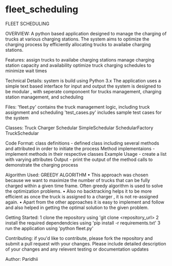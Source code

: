 # fleet_scheduling
FLEET SCHEDULING 

OVERVIEW:
A python based application designed to manage the charging of trucks at various charging stations.
The system aims to optimize the charging process by efficiently allocating trucks to availabe charging stations.

Features:
 assign trucks to availabe charging stations
 manage charging station capacity and availability
 optimize truck charging schedules to  minimize wait times 

Technical Details:
system is build using Python 3.x
The application uses a simple text based interface for input and output
the system is designed to be modular , with seperate componoent for trucks management, charging station management, and scheduling

Files:
'fleet.py' contains the truck management logic, including truck assignment and scheduling
'test_cases.py' includes sample test cases for the system

Classes:
Truck
Charger
Schedular
SimpleSchedular
SchedularFactory
TruckSchedular

Code Format:
class definitions - defined class including several methods and attributed in order to initiate the process
Method implementaions - implement methods in their respective classes
Example Usage - create a list with varying attributes
Output - print the output of the method calls to demonstrate the charging process

Algorithm Used: GREEDY ALGORITHM
•	This approach was chosen because we want to maximize the number of trucks that can be fully charged within a given time frame. Often greedy algorithm is used to solve the optimization problems.
•	Also no backtracking helps it to be more efficient as once the truck is assigned to a charger , it is not re-assigned again.
•	Apart from the other approaches it is easy to implement and follow and also helped in getting the optimal solution to the given problem.

Getting Started:
1 clone the repository using 'git clone <repository_url>
2 install the required dependendcies using 'pip install -r requirements.txt'
3 run the application using 'python fleet.py'

Contributing:
if you'd like to contribute, please fork the repository and submit a pull request with your changes. Please include detailed description of your changes and any relevent testing or documentation updates

Author:
Paridhii
